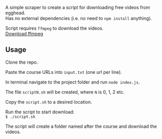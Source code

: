 A simple scraper to create a script for downloading free videos from egghead.  
Has no external dependencies (i.e. no need to `npm install` anything).

Script requires `ffmpeg` to download the videos.  
[Download ffmpeg](https://www.ffmpeg.org/download.html)

## Usage

Clone the repo.

Paste the course URLs into `input.txt` (one url per line).

In terminal navigate to the project folder and run `node index.js`.

The file `scriptN.sh` will be created, where `N` is 0, 1, 2 etc.

Copy the `script.sh` to a desired location.

Run the script to start download:  
`$ ./script.sh`

The script will create a folder named after the course and download the videos.
